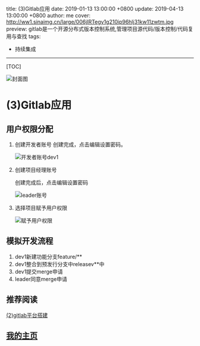 title:  (3)Gitlab应用
date: 2019-01-13 13:00:00 +0800
update: 2019-04-13 13:00:00 +0800
author: me
cover: http://ww1.sinaimg.cn/large/006jIRTegy1g210ip96hlj31kw11zwtm.jpg
preview:  gitlab是一个开源分布式版本控制系统,管理项目源代码/版本控制/代码复用与查找
tags:

  -  持续集成

---



[TOC]

![封面图](http://ww1.sinaimg.cn/large/006jIRTegy1g210ip96hlj31kw11zwtm.jpg)

# (3)Gitlab应用

## 用户权限分配

1. 创建开发者账号
   创建完成，点击编辑设置密码。

   ![开发者账号dev1](http://ww1.sinaimg.cn/large/006jIRTegy1g20zobneaxg31hc0oy7f9.gif)

2. 创建项目经理账号

   创建完成后，点击编辑设置密码

   ![leader账号](http://ww1.sinaimg.cn/large/006jIRTegy1g20zroaihgg31hc0q1nb7.gif)

3. 选择项目赋予用户权限

   ![赋予用户权限](http://ww1.sinaimg.cn/large/006jIRTegy1g20zxv3vkog31hc0q1b29.gif)

## 模拟开发流程

1. dev1新建功能分支feature/**
2. dev1整合到预发行分支中releasev**中
3. dev1提交merge申请
4. leader同意merge申请



## 推荐阅读

[(2)gitlab平台搭建](https://suveng.github.io/blog/20190401/suveng.html)

## [我的主页](https://suveng.github.io/blog/)



